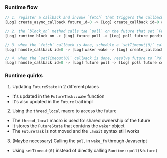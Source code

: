 

### Runtime flow

```js
// 1. register a callback and invoke `fetch` that triggers the callback when is done
[Log] create_async_callback future_id=0 -> [Log] create_callback id=0 && [Log] js_invoke `fetch` id=0

// 2. the `block_on` method calls the `poll` on the future that set `FutureState` to `Pending(waker)`
[Log] runtime block on -> [Log] future poll -> [Log] poll future pending

// 3. when the `fetch` callback is done, schedule a `setTimeout(0)` callback that calls future poll
[Log] handle_callback id=0 -> [Log] waker wake -> [Log] create_callback id=2  && [Log] js_invoke `setTimeout(0)` id=0

// 4. when the `setTimeout(0)` callback is done, resolve future to `Poll::Ready(T)`
[Log] handle_callback id=0 -> [Log] future poll -> [Log] poll future completed
```


### Runtime quirks

1. Updating `FutureState` in 2 different places
  - It's updated in the `FutureTask::wake` function
  - It's also updated in the `Future` trait impl

2. Using the `thread_local` macro to access the future
  - The `thread_local` macro is used for shared ownership of the future
  - It stores the `FutureState` that contains the `waker` object
  - The `FutureTask` is not moved and the `.await` syntax still works

3. (Maybe necessary) Calling the `poll` in `wake_fn` through Javascript
  - Using `setTimeout(0)` instead of directly calling `Runtime::poll(&future)`
